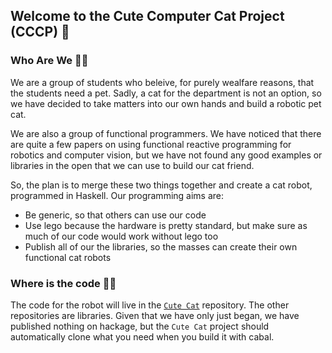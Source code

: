 ## Welcome to the Cute Computer Cat Project (CCCP) 👋

### Who Are We 🙋‍♀️
We are a group of students who beleive, for purely wealfare reasons, that the students need a pet. Sadly, a cat for the department is not an option, so we have decided to take matters
into our own hands and build a robotic pet cat.

We are also a group of functional programmers. We have noticed that there are quite a few papers on using functional reactive programming for robotics and computer vision, but we have not
found any good examples or libraries in the open that we can use to build our cat friend.

So, the plan is to merge these two things together and create a cat robot, programmed in Haskell. Our programming aims are:
- Be generic, so that others can use our code
- Use lego because the hardware is pretty standard, but make sure as much of our code would work without lego too
- Publish all of our the libraries, so the masses can create their own functional cat robots


### Where is the code 👩‍💻
The code for the robot will live in the [`Cute Cat`](https://github.com/Bergen-CCCP/Cute-Cat) repository. The other repositories are libraries.
Given that we have only just began, we have published nothing on hackage, but the `Cute Cat` project should automatically clone what you need when you build it with cabal.

<!--

**Here are some ideas to get you started:**

🙋‍♀️ A short introduction - what is your organization all about?
🌈 Contribution guidelines - how can the community get involved?
👩‍💻 Useful resources - where can the community find your docs? Is there anything else the community should know?
🍿 Fun facts - what does your team eat for breakfast?
🧙 Remember, you can do mighty things with the power of [Markdown](https://docs.github.com/github/writing-on-github/getting-started-with-writing-and-formatting-on-github/basic-writing-and-formatting-syntax)
-->
